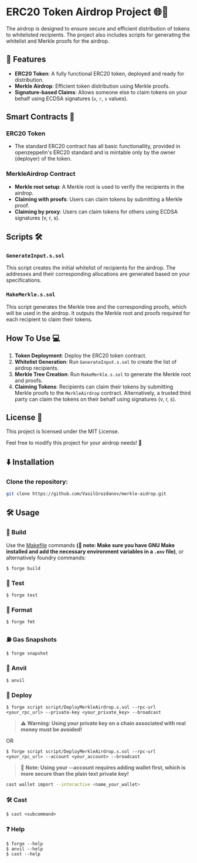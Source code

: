 # ERC20 Token Airdrop Project 🌐💸

The airdrop is designed to ensure secure and efficient distribution of tokens to whitelisted recipients. The project also includes scripts for generating the whitelist and Merkle proofs for the airdrop. 


## 🚀 Features

- **ERC20 Token**: A fully functional ERC20 token, deployed and ready for distribution.
- **Merkle Airdrop**: Efficient token distribution using Merkle proofs.
- **Signature-based Claims**: Allows someone else to claim tokens on your behalf using ECDSA signatures (`v`, `r`, `s` values).
  
## Smart Contracts 📜
### ERC20 Token
- The standard ERC20 contract has all basic functionallity, provided in openzeppelin's ERC20 standard and is mintable only by the owner (deployer) of the token.

### MerkleAirdrop Contract
- **Merkle root setup**: A Merkle root is used to verify the recipients in the airdrop.
- **Claiming with proofs**: Users can claim tokens by submitting a Merkle proof.
- **Claiming by proxy**: Users can claim tokens for others using ECDSA signatures (v, r, s).

## Scripts 🛠️
### `GenerateInput.s.sol` 
This script creates the initial whitelist of recipients for the airdrop. The addresses and their corresponding allocations are generated based on your specifications.

### `MakeMerkle.s.sol`
This script generates the Merkle tree and the corresponding proofs, which will be used in the airdrop. It outputs the Merkle root and proofs required for each recipient to claim their tokens.

## How To Use 💻
1. **Token Deployment**: Deploy the ERC20 token contract.
2. **Whitelist Generation**: Run `GenerateInput.s.sol` to create the list of airdrop recipients.
3. **Merkle Tree Creation**: Run `MakeMerkle.s.sol` to generate the Merkle root and proofs.
4. **Claiming Tokens**: Recipients can claim their tokens by submitting Merkle proofs to the `MerkleAirdrop` contract. Alternatively, a trusted third party can claim the tokens on their behalf using signatures (v, r, s).

## License 📜
This project is licensed under the MIT License. 

Feel free to modify this project for your airdrop needs! 🎉


## ⬇️ Installation

### Clone the repository:
```bash
git clone https://github.com/VasilGrozdanov/merkle-aidrop.git
```

## 🛠️ Usage

### 🔨 Build
Use the [Makefile](https://github.com/VasilGrozdanov/merkle-aidrop/blob/main/Makefile) commands **(📝 note: Make sure you have GNU Make installed and add the necessary environment variables in a `.env` file)**, or alternatively foundry commands:
```shell
$ forge build
```

### 🧪 Test

```shell
$ forge test
```

### 🎨 Format

```shell
$ forge fmt
```

### ⛽ Gas Snapshots

```shell
$ forge snapshot
```

### 🔧 Anvil

```shell
$ anvil
```

### 🚀 Deploy

```shell
$ forge script script/DeployMerkleAirdrop.s.sol --rpc-url <your_rpc_url> --private-key <your_private_key> --broadcast
```
> ⚠️ **Warning: Using your private key on a chain associated with real money must be avoided!**

 OR
```shell
$ forge script script/DeployMerkleAirdrop.s.sol --rpc-url <your_rpc_url> --account <your_account> --broadcast
```
> 📝 **Note: Using your --account requires adding wallet first, which is more secure than the plain text private key!**
```Bash
cast wallet import --interactive <name_your_wallet>
```
### 🛠️ Cast

```shell
$ cast <subcommand>
```

### ❓ Help

```shell
$ forge --help
$ anvil --help
$ cast --help
```
